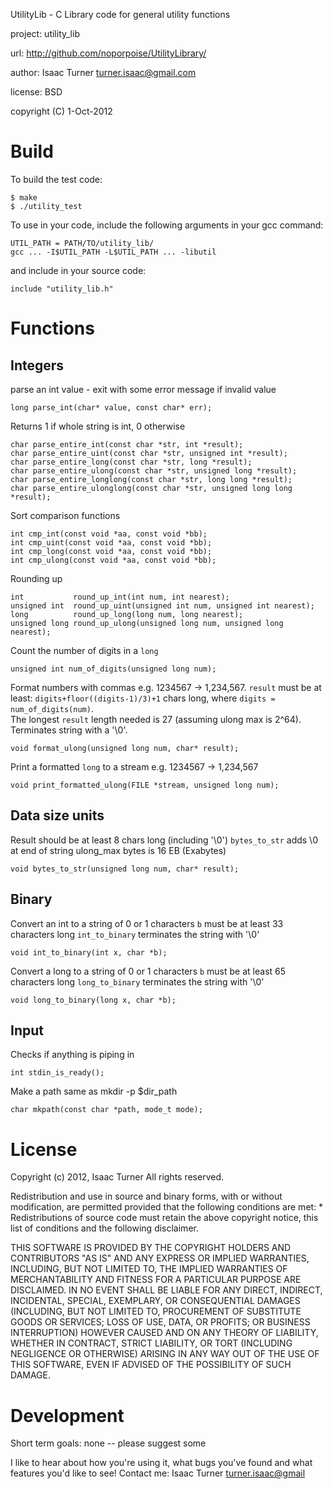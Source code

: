 UtilityLib - C Library code for general utility functions

project: utility_lib

url: http://github.com/noporpoise/UtilityLibrary/

author: Isaac Turner <turner.isaac@gmail.com>

license: BSD

copyright (C) 1-Oct-2012


Build
=====

To build the test code:

    $ make
    $ ./utility_test

To use in your code, include the following arguments in your gcc command:

    UTIL_PATH = PATH/TO/utility_lib/
    gcc ... -I$UTIL_PATH -L$UTIL_PATH ... -libutil

and include in your source code:

    include "utility_lib.h"

Functions
=========

Integers
--------

parse an int value - exit with some error message if invalid value

    long parse_int(char* value, const char* err);

Returns 1 if whole string is int, 0 otherwise

    char parse_entire_int(const char *str, int *result);
    char parse_entire_uint(const char *str, unsigned int *result);
    char parse_entire_long(const char *str, long *result);
    char parse_entire_ulong(const char *str, unsigned long *result);
    char parse_entire_longlong(const char *str, long long *result);
    char parse_entire_ulonglong(const char *str, unsigned long long *result);

Sort comparison functions

    int cmp_int(const void *aa, const void *bb);
    int cmp_uint(const void *aa, const void *bb);
    int cmp_long(const void *aa, const void *bb);
    int cmp_ulong(const void *aa, const void *bb);

Rounding up

    int           round_up_int(int num, int nearest);
    unsigned int  round_up_uint(unsigned int num, unsigned int nearest);
    long          round_up_long(long num, long nearest);
    unsigned long round_up_ulong(unsigned long num, unsigned long nearest);

Count the number of digits in a `long`

    unsigned int num_of_digits(unsigned long num);

Format numbers with commas e.g. 1234567 -> 1,234,567. 
`result` must be at least: `digits+floor((digits-1)/3)+1` chars long,
where `digits = num_of_digits(num)`.  
The longest `result` length needed is 27 (assuming ulong max is 2^64). 
Terminates string with a '\0'.

    void format_ulong(unsigned long num, char* result);

Print a formatted `long` to a stream e.g. 1234567 -> 1,234,567

    void print_formatted_ulong(FILE *stream, unsigned long num);

Data size units
---------------

Result should be at least 8 chars long (including '\0')
`bytes_to_str` adds \0 at end of string
ulong_max bytes is 16 EB (Exabytes)

    void bytes_to_str(unsigned long num, char* result);

Binary
------

Convert an int to a string of 0 or 1 characters
`b` must be at least 33 characters long
`int_to_binary` terminates the string with '\0'

    void int_to_binary(int x, char *b);

Convert a long to a string of 0 or 1 characters
`b` must be at least 65 characters long
`long_to_binary` terminates the string with '\0'

    void long_to_binary(long x, char *b);

Input
-----

Checks if anything is piping in

    int stdin_is_ready();

Make a path same as mkdir -p $dir_path

    char mkpath(const char *path, mode_t mode);

License
=======

 Copyright (c) 2012, Isaac Turner
 All rights reserved.

 Redistribution and use in source and binary forms, with or without
 modification, are permitted provided that the following conditions are met:
    * Redistributions of source code must retain the above copyright
      notice, this list of conditions and the following disclaimer.

 THIS SOFTWARE IS PROVIDED BY THE COPYRIGHT HOLDERS AND CONTRIBUTORS "AS IS" AND
 ANY EXPRESS OR IMPLIED WARRANTIES, INCLUDING, BUT NOT LIMITED TO, THE IMPLIED
 WARRANTIES OF MERCHANTABILITY AND FITNESS FOR A PARTICULAR PURPOSE ARE
 DISCLAIMED. IN NO EVENT SHALL <COPYRIGHT HOLDER> BE LIABLE FOR ANY
 DIRECT, INDIRECT, INCIDENTAL, SPECIAL, EXEMPLARY, OR CONSEQUENTIAL DAMAGES
 (INCLUDING, BUT NOT LIMITED TO, PROCUREMENT OF SUBSTITUTE GOODS OR SERVICES;
 LOSS OF USE, DATA, OR PROFITS; OR BUSINESS INTERRUPTION) HOWEVER CAUSED AND
 ON ANY THEORY OF LIABILITY, WHETHER IN CONTRACT, STRICT LIABILITY, OR TORT
 (INCLUDING NEGLIGENCE OR OTHERWISE) ARISING IN ANY WAY OUT OF THE USE OF THIS
 SOFTWARE, EVEN IF ADVISED OF THE POSSIBILITY OF SUCH DAMAGE.

Development
===========

Short term goals: none -- please suggest some

I like to hear about how you're using it, what bugs you've found and what
features you'd like to see!  Contact me: Isaac Turner <turner.isaac@gmail>

